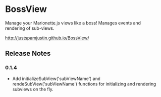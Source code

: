 BossView
========

Manage your Marionette.js views like a boss!  Manages events and rendering of sub-views.

http://justspamjustin.github.io/BossView/

## Release Notes
### 0.1.4
- Add initializeSubView('subViewName') and rendeSubView('subViewName') functions for initializing and rendering subviews on the fly.

